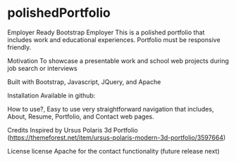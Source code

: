 # polishedPortfolio
Employer Ready Bootstrap Employer
This is a polished portfolio that includes work and educational experiences. Portfolio must be responsive friendly.

Motivation 
To showcase a presentable work and school web projects during job search or interviews

Built with
Bootstrap, Javascript, JQuery, and Apache

Installation
Available in github: 

How to use?,
Easy to use very straightforward navigation that includes, About, Resume, Portfolio, and Contact web pages.

Credits
Inspired by Ursus Polaris 3d Portfolio (https://themeforest.net/item/ursus-polaris-modern-3d-portfolio/3597664) 

License
license Apache for the contact functionality (future release next) 
